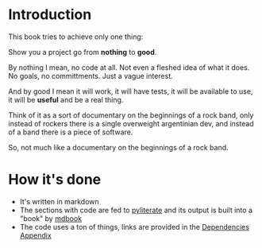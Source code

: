 # Introduction

This book tries to achieve only one thing:

Show you a project go from **nothing** to **good**.

By nothing I mean, no code at all. Not even a fleshed idea of what it does. No goals, no committments. Just a vague interest.

And by good I mean it will work, it will have tests, it will be available to use, it will be **useful** and be a real thing.

Think of it as a sort of documentary on the beginnings of a rock band, only instead of rockers there is a single overweight argentinian dev, and instead of a band there is a piece of software.

So, not much like a documentary on the beginnings of a rock band.

# How it's done

* It's written in markdown
* The sections with code are fed to [pyliterate](https://github.com/bslatkin/pyliterate) and its output is built into a "book" by [mdbook](https://github.com/rust-lang-nursery/mdBook)
* The code uses a ton of things, links are provided in the [Dependencies Appendix](./dependencies.html) 